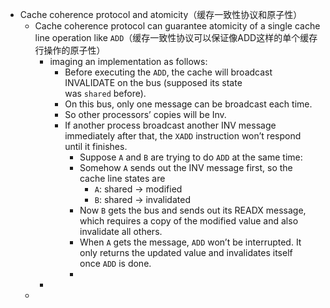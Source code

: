 - Cache coherence protocol and atomicity（缓存一致性协议和原子性）
	- Cache coherence protocol can guarantee atomicity of a single cache line operation like `ADD`（缓存一致性协议可以保证像ADD这样的单个缓存行操作的原子性）
		- imaging an implementation as follows:
			- Before executing the `ADD`, the cache will broadcast INVALIDATE on the bus (supposed its state was `shared` before).
			- On this bus, only one message can be broadcast each time.
			- So other processors’ copies will be Inv.
			- If another process broadcast another INV message immediately after that, the `XADD` instruction won’t respond until it finishes.
				- Suppose `A` and `B` are trying to do `ADD` at the same time:
				- Somehow `A` sends out the INV message first, so the cache line states are
					- `A`: shared → modified
					- `B`: shared → invalidated
				- Now `B` gets the bus and sends out its READX message, which requires a copy of the modified value and also invalidate all others.
				- When `A` gets the message, `ADD` won’t be interrupted. It only returns the updated value and invalidates itself once `ADD` is done.
				-
		-
	-